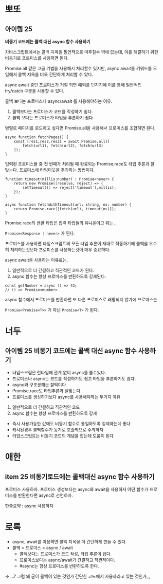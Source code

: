 # 뽀또

## 아이템 25

**비동기 코드에는 콜백 대신 async 함수 사용하기**

자바스크립트에서는 콜백 지옥을 필연적으로 마주칠수 밖에 없는데, 이를 해결하기 위한 비동기로 프로미스를 사용하면 된다.

Promise.all 같은 고급 기법을 사용해서 처리할수 있지만, async await를 키워드를 도입해서 콜백 지옥을 더욱 간단하게 처리할 수 있다.

async await 중인 프로미스가 거절 되면 예외를 던지기에 이를 통해 일반적인 try/catch 구문을 사용할 수 있다.

콜백 보다는 프로미스나 async/await 를 사용해야하는 이유.

1. 콜백보다는 프로미스가 코드를 작성하기 쉽다.
2. 콜백 보다는 프로미스가 타입을 추론하기 쉽다.

병렬로 페이지를 로드하고 싶다면 Promise.all을 사용해서 프로미스를 조합하면 된다.

```tsx
async function fetchPages() {
    const [res1,res2,res3] = await Promise.all([
        fetch(url1), fetch(url2), fetch(url3)
    ]);
}
```

입력된 프로미스들 중 첫 번째가 처리될 때 완료되는 Promise.race도 타입 추론과 잘 맞는다. 프로미스에 타임아웃을 추가하는 방법이다.

```tsx
function timeout(millis:number) : Promise<never> {
    return new Promise((resolve, reject) => {
        setTimeout(() => reject('timeout'),millis);
    });
}

async function fetchWithTimeout(url: string, ms: number) {
    return Promise.race([fetch(url), timeout(ms)]);
}
```

Promise.race의 반환 타입은 입력 타입들의 유니온이고 위는 , 

`Promise<Response | never>` 가 된다.

프로미스를 사용하면 타입스크립트의 모든 타입 추론이 재대로 작동하기에 콜백을 우수히 처리하는것보다 프로미스를 사용하는것이 매우 중요하다.

async await을 사용하는 이유로는.

1. 일반적으로 더 간결하고 직관적인 코드가 된다.
2. async 함수는 항상 프로미스를 반환하도록 강제된다.

```tsx
const getNumber = async () => 42;
// () => Promise<number>
```

async 함수에서 프로미스를 반환하면 또 다른 프로미스로 래핑되지 않기에 프로미스는 

`Promise<Promise<T>>` 가 아닌 `Promise<T>` 가 된다.

# 너두

## 아이템 25 비동기 코드에는 콜백 대신 async 함수 사용하기

- 타입스크림은 런타임에 관계 없이 async를 쓸수있다.
- 프로미스나 async는 코드를 작성하기도 쉽고 타입을 추론하기도 쉽다.
- async와 구조분해는 찰떡이다
- Promise.race도 타입추론과 잘맞는다
- 프로미스를 생성하기보다 async를 사용해야하는 두가지 이유
1. 일반적으로 더 간결하고 직관적인 코드
2. async 함수는 항상 프로미스를 반환하도록 강제
- 즉시 사용가능한 값에도 비동기 함수로 통일하도록 강제하는데 좋다
- 캐시된경우 콜백함수가 동기로 호출되므로 주의하자
- 타입스크립트는 비동기 코드의 개념을 잡는데 도움이 된다


# 애한

## item 25 비동기토드에는 콜백대신 async 함수 사용하기

프로미스 사용하자.
프로미스 생성보다는 async와 await을 사용하자
어떤 함수가 프로미스를 반환한다면 async로 선언하자.

한줄요약 :  async 사용하자


# 로록

- async, await를 이용하면 콜백 지옥을 더 간단하게 만들 수 있다.
- 콜백 < 프로미스 < async / await
    - 콜백보다는 프로미스가 코드 작성, 타입 추론이 쉽다.
    - 프로미스보다는 async/await가 간결하고 직관적이다.
    - #async는 항상 프로미스를 반환하도록 한다.

⇒ …? 그럼 왜 굳이 콜백이 있는 것인가 간단한 코드에서 사용하라고 있는 것인가,,,
